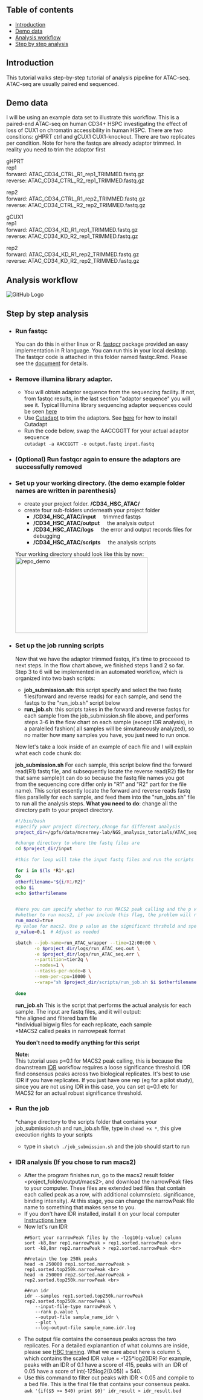 ## Table of contents <br>
 - [Introduction](##introduction)
 - [Demo data](#demo_data)
 - [Analysis workflow](#analysis_workflow)
 - [Step by step analysis](#Step_by_step_analysis)

  
## Introduction <br>
This tutorial walks step-by-step tutorial of analysis pipeline for ATAC-seq. ATAC-seq are usually paired end sequenced.

## Demo data
I will be using an example data set to illustrate this workflow. This is a paired-end ATAC-seq on human CD34+ HSPC investigating the effect of loss of CUX1 on chromatin accessibility in human HSPC. There are two consitions: gHPRT ctrl and gCUX1 CUX1-knockout. There are two replicates per condition. Note for here the fastqs are already adaptor trimmed. In reality you need to trim the adaptor first <br>

gHPRT <br>
rep1 <br>
forward: ATAC_CD34_CTRL_R1_rep1_TRIMMED.fastq.gz <br> 
reverse: ATAC_CD34_CTRL_R2_rep1_TRIMMED.fastq.gz <br> 

rep2 <br>
forward: ATAC_CD34_CTRL_R1_rep2_TRIMMED.fastq.gz <br> 
reverse: ATAC_CD34_CTRL_R2_rep2_TRIMMED.fastq.gz <br>  

gCUX1 <br>
rep1 <br>
forward: ATAC_CD34_KD_R1_rep1_TRIMMED.fastq.gz <br> 
reverse: ATAC_CD34_KD_R2_rep1_TRIMMED.fastq.gz <br> 

rep2 <br>
forward: ATAC_CD34_KD_R1_rep2_TRIMMED.fastq.gz <br> 
reverse: ATAC_CD34_KD_R2_rep2_TRIMMED.fastq.gz <br> 


## Analysis workflow
![GitHub Logo](https://github.com/liuweihanty/ATAC_seq_analysis_tutorial/blob/main/figures/ATAC_analysis_flow_chart.png)

## Step by step analysis
* ### Run fastqc 
  You can do this in either linux or R. [fastqcr](http://www.sthda.com/english/wiki/fastqcr-an-r-package-facilitating-quality-controls-of-sequencing-data-for-large-numbers-of-samples) package provided an easy implementation in R language. You can run this in your local desktop. The fastqcr code is attached in this folder named fastqc.Rmd. Please see the [document](https://github.com/liuweihanty/ChIP_analysis_tutorial/blob/f4982c5fd9c9e25d493fb50f1813dc429562869b/fastqc.Rmd) for details.

* ### Remove illumina library adaptor.
  * You will obtain adaptor sequence from the sequencing facility. If not, from fastqc results, in the last section "adaptor sequence" you will see it. Typical Illumina library sequencing adaptor sequences could be seen [here](https://knowledge.illumina.com/library-preparation/general/library-preparation-general-reference_material-list/000001314) <br>
  * Use [Cutadapt](https://cutadapt.readthedocs.io/en/stable/) to trim the adaptors. See [here](https://cutadapt.readthedocs.io/en/stable/installation.html) for how to install Cutadapt <br>
  * Run the code below, swap the AACCGGTT for your actual adaptor sequence <br>
   ```cutadapt -a AACCGGTT -o output.fastq input.fastq```

* ### (Optional) Run fastqcr again to ensure the adaptors are successfully removed
  
* ### Set up your working directory. (the demo example folder names are written in parenthesis)
  * create your project folder. **/CD34_HSC_ATAC/**
  * create four sub-folders underneath your project folder
     * **/CD34_HSC_ATAC/input** $~~~$ trimmed fastqs
     * **/CD34_HSC_ATAC/output** $~~~$ the analysis output
     * **/CD34_HSC_ATAC/logs** $~~~$ the error and output records files for debugging
     * **/CD34_HSC_ATAC/scripts** $~~~$ the analysis scripts <br>
  
  Your working directory should look like this by now: <br>
     <img src="https://github.com/liuweihanty/ATAC_seq_analysis_tutorial/blob/main/figures/ATAC_working_directory_demo.png" alt="repo_demo" width="350" height="200">

           
* ### Set up the job running scripts
     Now that we have the adaptor trimmed fastqs, it's time to proceeed to next steps. In the flow chart above, we finished steps 1 and 2 so far. Step 3 to 6 will be implemented in an automated workflow, which is organized into two bash scripts: <br>
    * **job_submission.sh**: this script specify and select the two fastq files(forward and reverse reads) for each sample, and send the fastqs to the "run_job.sh" script below
    * **run_job.sh**:  this scripts takes in the forward and reverse fastqs for each sample from the job_submission.sh file above, and performs steps 3-6 in the flow chart on each sample (except IDR analysis), in a paralelled fashion( all samples will be simutaneously analyzed), so no matter how many samples you have, you just need to run once. <br>
   
    Now let's take a look inside of an example of each file and I will explain what each code chunk do: <br>
    
    **job_submission.sh** For each sample, this script below find the forward read(R1) fastq file, and subsequently locate the reverse read(R2) file for that same sample(it can do so because the fastq file names you got from the sequencing core differ only in "R1" and "R2" part for the file name). This script essently locate the forward and reverse reads fastq files parallelly for each sample, and feed them into the "run_jobs.sh" file to run all the analysis steps. **What you need to do**: change all the directory path to your project directory.
    ```bash
    #!/bin/bash
    #specify your project directory,change for different analysis
    project_dir=/gpfs/data/mcnerney-lab/NGS_analysis_tutorials/ATAC_seq/CD34_HSC_ATAC 
    
    #change directory to where the fastq files are
    cd $project_dir/input
    
    #this for loop will take the input fastq files and run the scripts for all of them one pair after another
    
    for i in $(ls *R1*.gz)
    do
    otherfilename="${i/R1/R2}"
    echo $i
    echo $otherfilename
    
    
    #here you can specify whether to run MACS2 peak calling and the p value threshold, these two parameters will be passed along to the run_job.sh file
    #whether to run macs2, if you include this flag, the problem will run macs2 peak caller, if not, the program will skip macs2.
    run_macs2=true
    #p value for macs2. Use p value as the significant thrshold and specify it to be 0.1 if you are running IDR.
    p_value=0.1  # Adjust as needed
    
    sbatch --job-name=run_ATAC_wrapper --time=12:00:00 \
           -o $project_dir/logs/run_ATAC_seq.out \
           -e $project_dir/logs/run_ATAC_seq.err \
           --partition=tier2q \
           --nodes=1 \
           --ntasks-per-node=8 \
           --mem-per-cpu=10000 \
           --wrap="sh $project_dir/scripts/run_job.sh $i $otherfilename $run_macs2 $p_value $project_dir"
      
    done
    
    ```
          
    **run_job.sh** This is the script that performs the actual analysis for each sample. The input are fastq files, and it will output:<br>
    *the aligned and filtered bam file <br>
    *individual bigwig files for each replicate, each sample <br>
    *MACS2 called peaks in narrowpeak format <br>

    **You don't need to modify anything for this script** <br>

    **Note:** <br>
    This tutorial uses p=0.1 for MACS2 peak calling, this is because the downstream [IDR](https://github.com/nboley/idr) workflow requires a loose significance threshold. IDR find consensus peaks across two biological replicates. It's best to use IDR if you have replicates. If you just have one rep (eg for a pilot study), since you are not using IDR in this case, you can set q=0.1 etc for MACS2 for an actual robust significance threshold.<br>
    
  
* ### Run the job
    *change directory to the scripts folder that contains your job_submission.sh and run_job.sh file, type in ``` chmod +x * ```, this give execution rights to your scripts <br>
    * type in ```sbatch ./job_submission.sh``` and the job should start to run


* ### IDR analysis (If you chose to run macs2)
    * After the program finishes run, go to the macs2 result folder <project_folder/output/macs2>, and download the narrowPeak files to your computer. These files are extended bed files that contain each called peak as a row, with additional columns(etc. significance, binding intensity). At this stage, you can change the narrowPeak file name to something that makes sense to you.
    * If you don't have IDR installed, install it on your local computer [Instructions here](https://github.com/nboley/idr)
    * Now let's run IDR
      ```
      ##Sort your narrowPeak files by the -log10(p-value) column
      sort -k8,8nr rep1.narrowPeak > rep1.sorted.narrowPeak <br>
      sort -k8,8nr rep2.narrowPeak > rep2.sorted.narrowPeak <br>
      
      ##retain the top 250k peaks
      head -n 250000 rep1.sorted.narrowPeak > rep1.sorted.top250k.narrowPeak <br>
      head -n 250000 rep2.sorted.narrowPeak > rep2.sorted.top250k.narrowPeak <br>
      
      ##run idr
      idr --samples rep1.sorted.top250k.narrowPeak rep2.sorted.top250k.narrowPeak \
          --input-file-type narrowPeak \
          --rank p.value \
          --output-file sample_name_idr \
          --plot \
          --log-output-file sample_name.idr.log
     * The output file contains the consensus peaks across the two replicates. For a detailed explanantion of what columns are inside, please see [HBC training](https://hbctraining.github.io/Intro-to-ChIPseq/lessons/07_handling-replicates-idr.html). What we care about here is column 5, which contains the scaled IDR value = -125*log2(IDR) For example, peaks with an IDR of 0.1 have a score of 415, peaks with an IDR of 0.05 have a score of int(-125log2(0.05)) = 540.
     * Use this command to filter out peaks with IDR < 0.05 and compile to a bed file. This is the final file that contains your consensus peaks.
       ``` awk '{if($5 >= 540) print $0}' idr_result > idr_result.bed ``` 
